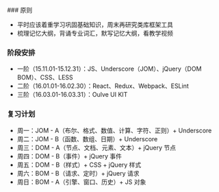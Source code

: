 ﻿﻿﻿﻿﻿### 原则
* 平时应该着重学习巩固基础知识，周末再研究类库框架工具
* 梳理记忆大纲，背诵专业词汇，默写记忆大纲，看教学视频

### 阶段安排
* 一阶（15.11.01-15.12.31）：JS、Underscore（JOM）、jQuery（DOM BOM）、CSS、LESS
* 二阶（16.01.01-16.02.30）：React、Redux、Webpack、ESLint
* 三阶（16.03.01-16.03.31）：Oulve UI KIT

### 复习计划
* 周一：JOM - A（布尔、格式、数值、计算、字符、正则）+ Underscore
* 周二：JOM - B（函数、数组、日期）+ Underscore
* 周三：DOM - A（节点、文档、元素、文本）+ jQuery 节点
* 周四：DOM - B（事件）+ jQuery 事件
* 周五：DOM - B（样式）+ CSS + jQuery 样式
* 周六：BOM - B（请求、定时）+ jQuery 请求
* 周日：BOM - A（引擎、窗口、历史）+ JS 对象
